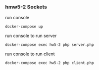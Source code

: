 ### hmw5-2 Sockets

run console

`docker-compose up`

run console to run server

`docker-compose exec hw5-2 php server.php`

run console to run client

`docker-compose exec hw5-2 php client.php`
